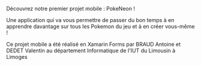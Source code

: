 Découvrez notre premier projet mobile : PokeNeon ! 

Une application qui va vous permettre de passer du bon temps à en apprendre davantage sur tous les Pokemon du jeu et à en créer vous-même !


Ce projet mobile a été réalisé en Xamarin Forms par BRAUD Antoine et DEDET Valentin au département Informatique de l'IUT du Limousin à Limoges
